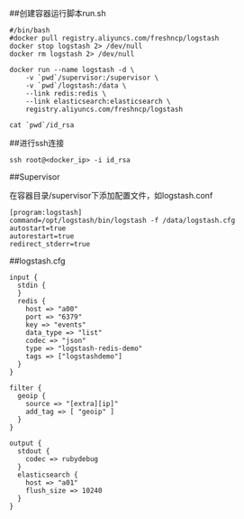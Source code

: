 ##创建容器运行脚本run.sh

    #/bin/bash
    #docker pull registry.aliyuncs.com/freshncp/logstash
    docker stop logstash 2> /dev/null
    docker rm logstash 2> /dev/null

    docker run --name logstash -d \
        -v `pwd`/supervisor:/supervisor \
        -v `pwd`/logstash:/data \
        --link redis:redis \
        --link elasticsearch:elasticsearch \
        registry.aliyuncs.com/freshncp/logstash

    cat `pwd`/id_rsa

##进行ssh连接

    ssh root@<docker_ip> -i id_rsa

##Supervisor

在容器目录/supervisor下添加配置文件，如logstash.conf

    [program:logstash]
    command=/opt/logstash/bin/logstash -f /data/logstash.cfg
    autostart=true
    autorestart=true
    redirect_stderr=true

##logstash.cfg

    input {
      stdin {
      }
      redis {
        host => "a00"
        port => "6379"
        key => "events"
        data_type => "list"
        codec => "json"
        type => "logstash-redis-demo"
        tags => ["logstashdemo"]
      }
    }

    filter {
      geoip {
        source => "[extra][ip]"
        add_tag => [ "geoip" ]
      }
    }

    output {
      stdout {
        codec => rubydebug
      }
      elasticsearch {
        host => "a01"
        flush_size => 10240
      }
    }